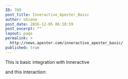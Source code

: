 ```yaml
---
ID: 789
post_title: Inneractive_Apester_Basic
author: oksana
post_date: 2016-12-05 06:10:59
post_excerpt: ""
layout: page
permalink: >
  http://news.apester.com/inneractive_apester_basic/
published: true
---
```

This is basic integration with Inneractive 




and this interaction:


</code>